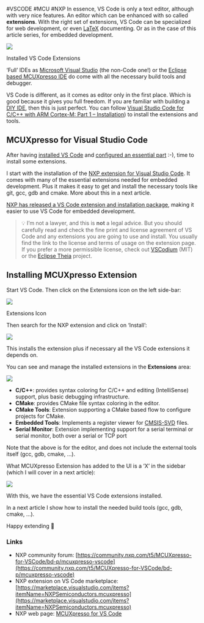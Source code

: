 
#VSCODE #MCU #NXP
In essence, VS Code is only a text editor, although with very nice features. An editor which can be enhanced with so called **extensions**. With the right set of extensions, VS Code can be specialized for web development, or even [LaTeX](https://mcuoneclipse.com/2013/10/07/compiling-documentation-and-presentations-latex/) documenting. Or as in the case of this article series, for embedded development.

![](https://mcuoneclipse.com/wp-content/uploads/2023/08/installed-extensions.png?w=833)

Installed VS Code Extensions

‘Full’ IDEs as [Microsoft Visual Studio](https://visualstudio.microsoft.com/) (the non-Code one!) or the [Eclipse based MCUXpresso IDE](https://mcuoneclipse.com/2023/08/06/mcuxpresso-ide-11-8-0/) do come with all the necessary build tools and debugger.

VS Code is different, as it comes as editor only in the first place. Which is good because it gives you full freedom. If you are familiar with building a [DIY IDE](https://mcuoneclipse.com/2017/07/30/breathing-with-oxygen-diy-arm-cortex-m-cc-ide-and-toolchain-with-eclipse-oxygen/), then this is just perfect. You can follow [Visual Studio Code for C/C++ with ARM Cortex-M: Part 1 – Installation](https://mcuoneclipse.com/2021/05/01/visual-studio-code-for-c-c-with-arm-cortex-m-part-1/)) to install the extensions and tools.

## MCUXpresso for Visual Studio Code

After having [installed VS Code](https://mcuoneclipse.com/2023/08/05/vs-code-ide-installation/) and [configured an essential part](https://mcuoneclipse.com/2023/08/08/vs-code-color-themes/) :-), time to install some extensions.

I start with the installation of the [NXP extension for Visual Studio Code](https://www.nxp.com/design/software/development-software/mcuxpresso-software-and-tools-/mcuxpresso-for-visual-studio-code:MCUXPRESSO-VSC). It comes with many of the essential extensions needed for embedded development. Plus it makes it easy to get and install the necessary tools like git, gcc, gdb and cmake. More about this in a next article.

[NXP has released a VS Code extension and installation package](https://www.nxp.com/design/software/development-software/mcuxpresso-software-and-tools-/mcuxpresso-for-visual-studio-code:MCUXPRESSO-VSC), making it easier to use VS Code for embedded development.

> 💡 I’m not a lawyer, and this is **not** a legal advice. But you should carefully read and check the fine print and license agreement of VS Code and any extensions you are going to use and install. You usually find the link to the license and terms of usage on the extension page. If you prefer a more permissible license, check out [VSCodium](https://vscodium.com/) (MIT) or the [Eclipse Theia](https://theia-ide.org/) project.

## Installing MCUXpresso Extension

Start VS Code. Then click on the Extensions icon on the left side-bar:

![](https://mcuoneclipse.com/wp-content/uploads/2023/08/extensions-icon-in-sidebar.png?w=319)

Extensions Icon

Then search for the NXP extension and click on ‘Install’:

![](https://mcuoneclipse.com/wp-content/uploads/2023/08/mcuxpresso-for-vs-code-1.png?w=352)

This installs the extension plus if necessary all the VS Code extensions it depends on.

You can see and manage the installed extensions in the **Extensions** area:

![](https://mcuoneclipse.com/wp-content/uploads/2023/08/installed-extensions.png?w=833)

- **C/C++**: provides syntax coloring for C/C++ and editing (IntelliSense) support, plus basic debugging infrastructure.
- **CMake**: provides CMake file syntax coloring in the editor.
- **CMake Tools**: Extension supporting a CMake based flow to configure projects for CMake.
- **Embedded Tools**: Implements a register viewer for [CMSIS-SVD](https://mcuoneclipse.com/2017/08/07/adding-cmsis-svd-files-to-embsysregview-and-eclipse/) files.
- **Serial Monitor**: Extension implementing support for a serial terminal or serial monitor, both over a serial or TCP port

Note that the above is for the editor, and does not include the external tools itself (gcc, gdb, cmake, …).

What MCUXpresso Extension has added to the UI is a ‘X’ in the sidebar (which I will cover in a next article):

![](https://mcuoneclipse.com/wp-content/uploads/2023/08/installed-extension.png?w=1024)

With this, we have the essential VS Code extensions installed.

In a next article I show how to install the needed build tools (gcc, gdb, cmake, …).

Happy extending 🙂

### Links

- NXP community forum: [https://community.nxp.com/t5/MCUXpresso-for-VSCode/bd-p/mcuxpresso-vscode](https://community.nxp.com/t5/MCUXpresso-for-VSCode/bd-p/mcuxpresso-vscode)
- NXP extension on VS Code marketplace: [https://marketplace.visualstudio.com/items?itemName=NXPSemiconductors.mcuxpresso](https://marketplace.visualstudio.com/items?itemName=NXPSemiconductors.mcuxpresso)
- NXP web page: [MCUXpresso for VS Code](http://www.nxp.com/vscode)